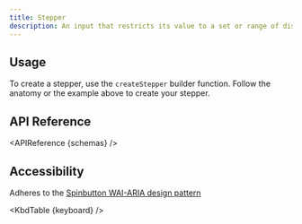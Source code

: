 ```yaml
---
title: Stepper
description: An input that restricts its value to a set or range of discrete values.
---
```


<script>
    import { APIReference, KbdTable, Preview } from '$docs/components'
    export let schemas
    export let keyboard
</script>

## Usage

To create a stepper, use the `createStepper` builder function. Follow the anatomy or the example
above to create your stepper.

## API Reference

<APIReference {schemas} />

## Accessibility

Adheres to the [Spinbutton WAI-ARIA design pattern](https://www.w3.org/WAI/ARIA/apg/patterns/spinbutton/)

<KbdTable {keyboard} />
